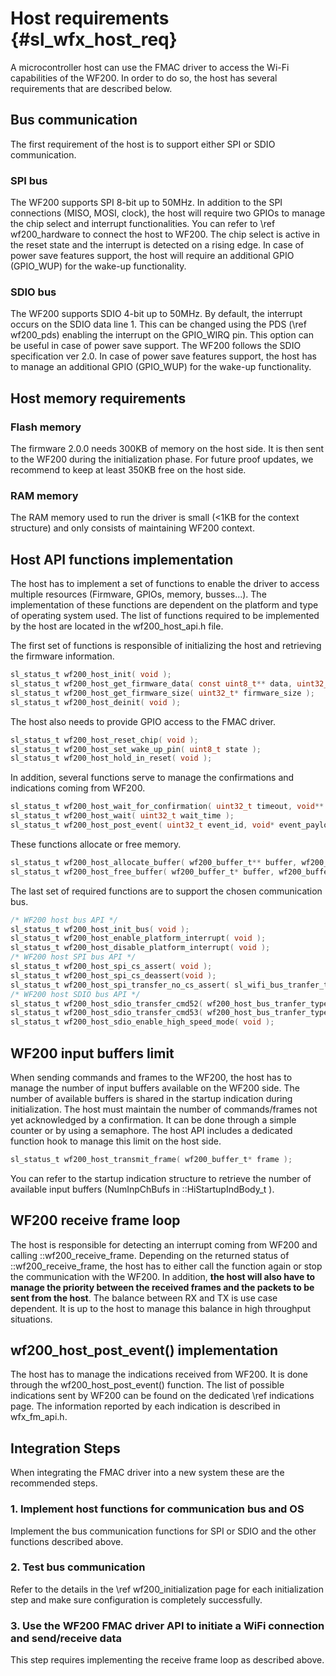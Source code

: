 Host requirements	{#sl_wfx_host_req}  
============

A microcontroller host can use the FMAC driver to access the Wi-Fi capabilities of the WF200. In order to do so, the host has several requirements that are described below.

## Bus communication
The first requirement of the host is to support either SPI or SDIO communication.

### SPI bus
The WF200 supports SPI 8-bit up to 50MHz. In addition to the SPI connections (MISO, MOSI, clock), the host will require two GPIOs to manage the chip select and interrupt functionalities. You can refer to \ref wf200_hardware to connect the host to WF200. 
The chip select is active in the reset state and the interrupt is detected on a rising edge. In case of power save features support, the host will require an additional GPIO (GPIO_WUP) for the wake-up functionality.

### SDIO bus
The WF200 supports SDIO 4-bit up to 50MHz. By default, the interrupt occurs on the SDIO data line 1. This can be changed using the PDS (\ref wf200_pds) enabling the interrupt on the GPIO_WIRQ pin. This option can be useful in case of power save support. 
The WF200 follows the SDIO specification ver 2.0. In case of power save features support, the host has to manage an additional GPIO (GPIO_WUP) for the wake-up functionality.

## Host memory requirements

### Flash memory
The firmware 2.0.0 needs 300KB of memory on the host side. It is then sent to the WF200 during the initialization phase. For future proof updates, we recommend to keep at least 350KB free on the host side.

### RAM memory
The RAM memory used to run the driver is small (<1KB for the context structure) and only consists of maintaining WF200 context.

## Host API functions implementation
The host has to implement a set of functions to enable the driver to access multiple resources (Firmware, GPIOs, memory, busses...). The implementation of these functions are dependent on the platform and type of operating system used.
The list of functions required to be implemented by the host are located in the wf200_host_api.h file.

The first set of functions is responsible of initializing the host and retrieving the firmware information.
```c
sl_status_t wf200_host_init( void );
sl_status_t wf200_host_get_firmware_data( const uint8_t** data, uint32_t data_size );
sl_status_t wf200_host_get_firmware_size( uint32_t* firmware_size );
sl_status_t wf200_host_deinit( void );
```
The host also needs to provide GPIO access to the FMAC driver.
```c
sl_status_t wf200_host_reset_chip( void );
sl_status_t wf200_host_set_wake_up_pin( uint8_t state );
sl_status_t wf200_host_hold_in_reset( void );
```
In addition, several functions serve to manage the confirmations and indications coming from WF200.
```c
sl_status_t wf200_host_wait_for_confirmation( uint32_t timeout, void** event_payload_out );
sl_status_t wf200_host_wait( uint32_t wait_time );
sl_status_t wf200_host_post_event( uint32_t event_id, void* event_payload, uint32_t event_payload_length );
```
These functions allocate or free memory.
```c
sl_status_t wf200_host_allocate_buffer( wf200_buffer_t** buffer, wf200_buffer_type_t type, uint32_t buffer_size, uint32_t wait_duration );
sl_status_t wf200_host_free_buffer( wf200_buffer_t* buffer, wf200_buffer_type_t type );
```
The last set of required functions are to support the chosen communication bus. 
```c
/* WF200 host bus API */
sl_status_t wf200_host_init_bus( void );
sl_status_t wf200_host_enable_platform_interrupt( void );
sl_status_t wf200_host_disable_platform_interrupt( void );
/* WF200 host SPI bus API */
sl_status_t wf200_host_spi_cs_assert( void );
sl_status_t wf200_host_spi_cs_deassert(void );
sl_status_t wf200_host_spi_transfer_no_cs_assert( sl_wifi_bus_tranfer_type_t type, uint8_t* buffer, uint16_t buffer_length );
/* WF200 host SDIO bus API */
sl_status_t wf200_host_sdio_transfer_cmd52( wf200_host_bus_tranfer_type_t type, uint8_t function, uint32_t address, uint8_t* buffer );
sl_status_t wf200_host_sdio_transfer_cmd53( wf200_host_bus_tranfer_type_t type, uint8_t function, uint32_t address, uint8_t* buffer, uint16_t buffer_length );
sl_status_t wf200_host_sdio_enable_high_speed_mode( void );
```

## WF200 input buffers limit
When sending commands and frames to the WF200, the host has to manage the number of input buffers available on the WF200 side. The number of available buffers is shared in the startup indication during initialization.
The host must maintain the number of commands/frames not yet acknowledged by a confirmation. It can be done through a simple counter or by using a semaphore. The host API includes a dedicated function hook to manage this limit on the host side.
```c
sl_status_t wf200_host_transmit_frame( wf200_buffer_t* frame );
```
You can refer to the startup indication structure to retrieve the number of available input buffers (NumInpChBufs in ::HiStartupIndBody_t ).

## WF200 receive frame loop

The host is responsible for detecting an interrupt coming from WF200 and calling ::wf200_receive_frame. Depending on the returned status of ::wf200_receive_frame, the host has to either call the function again or stop the communication with the WF200. In addition, **the host will also have to manage the priority between the received frames and the packets to be sent from the host**.
The balance between RX and TX is use case dependent. It is up to the host to manage this balance in high throughput situations.

## wf200_host_post_event() implementation
The host has to manage the indications received from WF200. It is done through the wf200_host_post_event() function. The list of possible indications sent by WF200 can be found on the dedicated \ref indications page.
The information reported by each indication is described in wfx_fm_api.h.

## Integration Steps

When integrating the FMAC driver into a new system these are the recommended steps.

### 1. Implement host functions for communication bus and OS
Implement the bus communication functions for SPI or SDIO and the other functions described above.

### 2. Test bus communication
Refer to the details in the \ref wf200_initialization page for each initialization step and make sure configuration is completely successfully.

### 3. Use the WF200 FMAC driver API to initiate a WiFi connection and send/receive data
This step requires implementing the receive frame loop as described above.